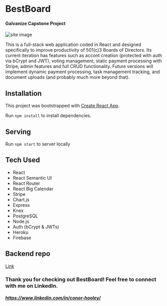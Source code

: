 # BestBoard
#### Galvanize Capstone Project

![site image](screenshot.jpg)

This is a full-stack web application coded in React and designed specifically to improve productivity of 501(c)3 Boards of Directors. Its current iteration has features such as accont creation (protected with auth via bCrypt and JWT), voting management, static payment processing with Stripe, admin features and full CRUD functionality. Future versions will implement dynamic payment processing, task management tracking, and document uploads (and probably much more beyond that).

## Installation

This project was bootstrapped with [Create React App](https://github.com/facebookincubator/create-react-app).

Run `npm install` to install dependencies.

## Serving

Run `npm start` to server locally

## Tech Used

- React
- React Semantic UI
- React Router
- React Big Calendar
- Stripe
- Chart.js
- Express
- Knex
- PostgreSQL
- Node.js
- Auth (bCrypt & JWTs)
- Heroku
- Firebase

## Backend repo

[Link](https://github.com/cchooley/CHOK-server)

### Thank you for checking out BestBoard! Feel free to connect with me on LinkedIn.
##### https://www.linkedin.com/in/conor-hooley/
